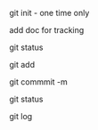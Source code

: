 git init - one time only 

add doc for tracking 

git status 

git add 

git commmit -m  

git status 


git log 



